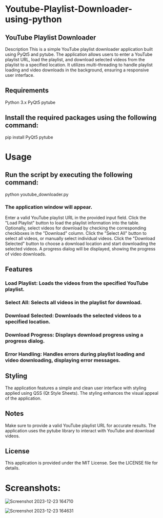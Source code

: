 ﻿# Youtube-Playlist-Downloader-using-python
## YouTube Playlist Downloader
Description
This is a simple YouTube playlist downloader application built using PyQt5 and pytube. The application allows users to enter a YouTube playlist URL, load the playlist, and download selected videos from the playlist to a specified location. It utilizes multi-threading to handle playlist loading and video downloads in the background, ensuring a responsive user interface.

## Requirements
Python 3.x
PyQt5
pytube
## Install the required packages using the following command:
pip install PyQt5 pytube

# Usage
## Run the script by executing the following command:
python youtube_downloader.py

### The application window will appear.
Enter a valid YouTube playlist URL in the provided input field.
Click the "Load Playlist" button to load the playlist information into the table.
Optionally, select videos for download by checking the corresponding checkboxes in the "Download" column.
Click the "Select All" button to select all videos, or manually select individual videos.
Click the "Download Selected" button to choose a download location and start downloading the selected videos.
A progress dialog will be displayed, showing the progress of video downloads.
## Features
### Load Playlist: Loads the videos from the specified YouTube playlist.
### Select All: Selects all videos in the playlist for download.
### Download Selected: Downloads the selected videos to a specified location.
### Download Progress: Displays download progress using a progress dialog.
### Error Handling: Handles errors during playlist loading and video downloading, displaying error messages.
## Styling
The application features a simple and clean user interface with styling applied using QSS (Qt Style Sheets). The styling enhances the visual appeal of the application.

## Notes
Make sure to provide a valid YouTube playlist URL for accurate results.
The application uses the pytube library to interact with YouTube and download videos.
## License
This application is provided under the MIT License. See the LICENSE file for details.
# Screanshots:
![Screenshot 2023-12-23 164710](https://github.com/Mahaning/Youtube-Playlist-Downloader-using-python/assets/92427624/40fbe2e0-3c1a-4a4b-8a1e-ecf314644a1b)


![Screenshot 2023-12-23 164631](https://github.com/Mahaning/Youtube-Playlist-Downloader-using-python/assets/92427624/9042ab6e-eb31-4b1d-b6db-f9ba1f12e2ca)
